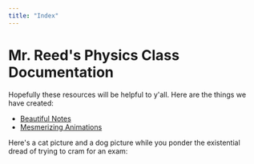 ```yaml
---
title: "Index"
---
```


# Mr. Reed's Physics Class Documentation
Hopefully these resources will be helpful to y'all. Here are the things we have created:
- [Beautiful Notes](https://e-terry.github.io/rkitty-physics/notes/)
- [Mesmerizing Animations](https://e-terry.github.io/rkitty-physics/animations/)

Here's a cat picture and a dog picture while you ponder the existential dread of trying to cram for an exam:

<div id="pictues" style="display:flex; width:50vw; height:50vh;padding=5%">

<div id="cat-picture" style="flex:1;width:50vw; height:50vh;padding=5%"></div>

<script>
    $.ajax({
    url: "https://api.thecatapi.com/v1/images/search",
    success: function(data) {
        var imgUrl = data[0].url;
        $("#cat-picture").html("<img src='" + imgUrl + "' style=\"max-width:100%; height:auto; max-height:100%; margin: 0px \" />");
    }
    });
</script>

<div id="dog-picture" style="flex:1;width:50vw; height:50vh;padding=5%"></div>

<script>
    $.ajax({
    url: "https://api.thedogapi.com/v1/images/search",
    success: function(data) {
        var imgUrl = data[0].url;
        $("#dog-picture").html("<img src='" + imgUrl + "' style=\"max-width:100%; height:auto; max-height:100%; margin: 0px;padding: 10px \" />");
    }
    });
</script>

</div>